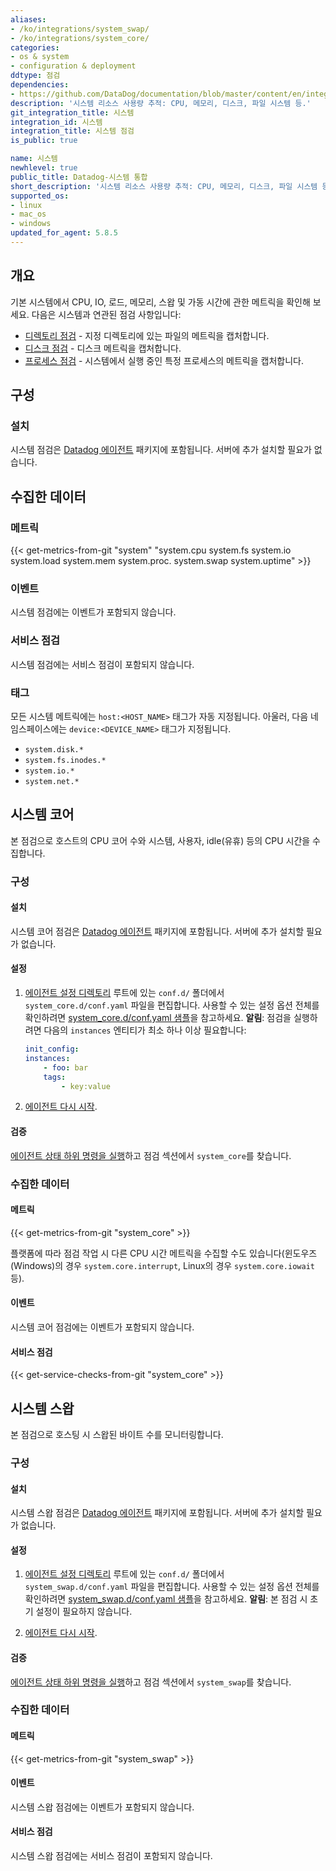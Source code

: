 ```yaml
---
aliases:
- /ko/integrations/system_swap/
- /ko/integrations/system_core/
categories:
- os & system
- configuration & deployment
ddtype: 점검
dependencies:
- https://github.com/DataDog/documentation/blob/master/content/en/integrations/system.md
description: '시스템 리소스 사용량 추적: CPU, 메모리, 디스크, 파일 시스템 등.'
git_integration_title: 시스템
integration_id: 시스템
integration_title: 시스템 점검
is_public: true

name: 시스템
newhlevel: true
public_title: Datadog-시스템 통합
short_description: '시스템 리소스 사용량 추적: CPU, 메모리, 디스크, 파일 시스템 등.'
supported_os:
- linux
- mac_os
- windows
updated_for_agent: 5.8.5
---
```


## 개요

기본 시스템에서 CPU, IO, 로드, 메모리, 스왑 및 가동 시간에 관한 메트릭을 확인해 보세요. 다음은 시스템과 연관된 점검 사항입니다:

- [디렉토리 점검][1] - 지정 디렉토리에 있는 파일의 메트릭을 캡처합니다.
- [디스크 점검][2] - 디스크 메트릭을 캡처합니다.
- [프로세스 점검][3] - 시스템에서 실행 중인 특정 프로세스의 메트릭을 캡처합니다.

## 구성

### 설치

시스템 점검은 [Datadog 에이전트][4] 패키지에 포함됩니다. 서버에 추가 설치할 필요가 없습니다.

## 수집한 데이터

### 메트릭

{{< get-metrics-from-git "system" "system.cpu system.fs system.io system.load system.mem system.proc. system.swap system.uptime" >}}

### 이벤트

시스템 점검에는 이벤트가 포함되지 않습니다.

### 서비스 점검

시스템 점검에는 서비스 점검이 포함되지 않습니다.

### 태그

모든 시스템 메트릭에는 `host:<HOST_NAME>` 태그가 자동 지정됩니다. 아울러, 다음 네임스페이스에는 `device:<DEVICE_NAME>` 태그가 지정됩니다.

- `system.disk.*`
- `system.fs.inodes.*`
- `system.io.*`
- `system.net.*`

## 시스템 코어

본 점검으로 호스트의 CPU 코어 수와 시스템, 사용자, idle(유휴) 등의 CPU 시간을 수집합니다.

### 구성

#### 설치

시스템 코어 점검은 [Datadog 에이전트][4] 패키지에 포함됩니다. 서버에 추가 설치할 필요가 없습니다.

#### 설정

1. [에이전트 설정 디렉토리][5] 루트에 있는 `conf.d/` 폴더에서 `system_core.d/conf.yaml` 파일을 편집합니다. 사용할 수 있는 설정 옵션 전체를 확인하려면 [system_core.d/conf.yaml 샘플][6]을 참고하세요. **알림**: 점검을 실행하려면 다음의 `instances` 엔티티가 최소 하나 이상 필요합니다:

    ```yaml
    init_config:
    instances:
        - foo: bar
        tags:
            - key:value
    ```

2. [에이전트 다시 시작][7].

#### 검증

[에이전트 상태 하위 명령을 실행][4]하고 점검 섹션에서 `system_core`를 찾습니다.

### 수집한 데이터

#### 메트릭

{{< get-metrics-from-git "system_core" >}}

플랫폼에 따라 점검 작업 시 다른 CPU 시간 메트릭을 수집할 수도 있습니다(윈도우즈(Windows)의 경우 `system.core.interrupt`, Linux의 경우 `system.core.iowait` 등).

#### 이벤트

시스템 코어 점검에는 이벤트가 포함되지 않습니다.

#### 서비스 점검

{{< get-service-checks-from-git "system_core" >}}

## 시스템 스왑

본 점검으로 호스팅 시 스왑된 바이트 수를 모니터링합니다.

### 구성

#### 설치

시스템 스왑 점검은 [Datadog 에이전트][4] 패키지에 포함됩니다. 서버에 추가 설치할 필요가 없습니다.

#### 설정

1. [에이전트 설정 디렉토리][5] 루트에 있는 `conf.d/` 폴더에서 `system_swap.d/conf.yaml` 파일을 편집합니다. 사용할 수 있는 설정 옵션 전체를 확인하려면 [system_swap.d/conf.yaml 샘플][8]을 참고하세요. **알림**: 본 점검 시 초기 설정이 필요하지 않습니다.

2. [에이전트 다시 시작][7].

#### 검증

[에이전트 상태 하위 명령을 실행][4]하고 점검 섹션에서 `system_swap`를 찾습니다.

### 수집한 데이터

#### 메트릭

{{< get-metrics-from-git "system_swap" >}}

#### 이벤트

시스템 스왑 점검에는 이벤트가 포함되지 않습니다.

#### 서비스 점검

시스템 스왑 점검에는 서비스 점검이 포함되지 않습니다.

[1]: /ko/integrations/directory/
[2]: /ko/integrations/disk/
[3]: /ko/integrations/process/
[4]: /ko/agent/guide/agent-commands/#agent-status-and-information
[5]: /ko/agent/guide/agent-configuration-files/#agent-configuration-directory
[6]: https://github.com/DataDog/integrations-core/blob/master/system_core/datadog_checks/system_core/data/conf.yaml.example
[7]: /ko/agent/guide/agent-commands/#start-stop-restart-the-agent
[8]: https://github.com/DataDog/integrations-core/blob/master/system_swap/datadog_checks/system_swap/data/conf.yaml.example
